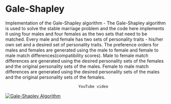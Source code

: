 # Gale-Shapley
Implementation of the Gale-Shapley algorithm - The Gale-Shapley algorithm is used to solve the stable marriage problem and the code here implements it using four males and four females as the two sets that need to be matched. Every male and female has two sets of personality traits - his/her own set and a desired set of personality traits. The preference orders for males and females are generated using the male to female and female to male match differences(compatibility scores). Male to female match differences are generated using the desired personality sets of the females and the original personality sets of the males. Female to male match differences are generated using the desired personality sets of the males and the original personality sets of the females.

                                    YouTube video
[![Gale-Shapley Algorithm](http://img.youtube.com/vi/v=H0EvwuYvSUU/0.jpg)](http://www.youtube.com/watch?v=v=H0EvwuYvSUU&t=2s "Gale-Shapley Algorithm")
